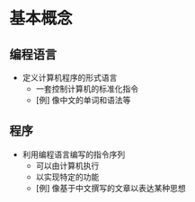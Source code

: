 # 基本概念

## 编程语言

* 定义计算机程序的形式语言
    * 一套控制计算机的标准化指令
    * [例] 像中文的单词和语法等

## 程序

* 利用编程语言编写的指令序列
    * 可以由计算机执行
    * 以实现特定的功能
    * [例] 像基于中文撰写的文章以表达某种思想